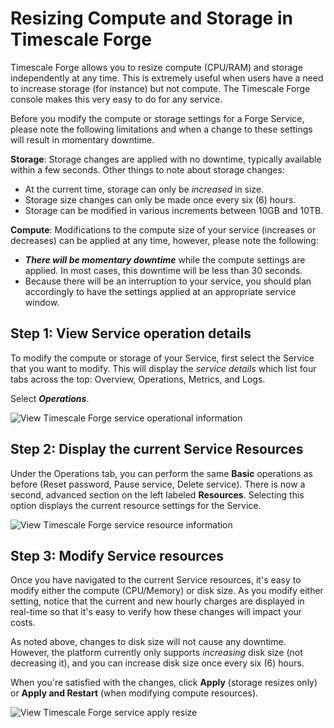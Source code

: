 # Resizing Compute and Storage in Timescale Forge

Timescale Forge allows you to resize compute (CPU/RAM) and storage independently 
at any time. This is extremely useful when users have a need to increase storage 
(for instance) but not compute. The Timescale Forge console makes this very easy 
to do for any service.

Before you modify the compute or storage settings for a Forge Service, please 
note the following limitations and when a change to these settings will result in momentary downtime.

**Storage**: Storage changes are applied with no downtime, typically available 
within a few seconds. Other things to note about storage changes:
 * At the current time, storage can only be _increased_ in size.
 * Storage size changes can only be made once every six (6) hours.
 * Storage can be modified in various increments between 10GB and 10TB.

**Compute**: Modifications to the compute size of your service (increases or 
decreases) can be applied at any time, however, please note the following:
 * **_There will be momentary downtime_** while the compute settings are applied. 
 In most cases, this downtime will be less than 30 seconds.
 * Because there will be an interruption to your service, you should plan 
 accordingly to have the settings applied at an appropriate service window.

## Step 1: View Service operation details [](service-details)
To modify the compute or storage of your Service, first select the Service that 
you want to modify. This will display the _service details_ which list four tabs
across the top: Overview, Operations, Metrics, and Logs.

Select **_Operations_**.

<img class="main-content__illustration" src="https://assets.iobeam.com/images/docs/forge_images/timescale-forge-service-operations.png" alt="View Timescale Forge service operational information"/>

## Step 2: Display the current Service Resources [](service-resources)
Under the Operations tab, you can perform the same **Basic** operations as before 
(Reset password, Pause service, Delete service). There is now a second, advanced
section on the left labeled **Resources**. Selecting this option displays the 
current resource settings for the Service.

<img class="main-content__illustration" src="https://assets.iobeam.com/images/docs/forge_images/timescale-forge-service-resources-4tb.png" alt="View Timescale Forge service resource information"/>

## Step 3: Modify Service resources [](modify-resources)
Once you have navigated to the current Service resources, it's easy to modify 
either the compute (CPU/Memory) or disk size. As you modify either setting, 
notice that the current and new hourly charges are displayed in real-time
so that it's easy to verify how these changes will impact your costs.

As noted above, changes to disk size will not cause any downtime.  However,
the platform currently only supports _increasing_ disk size (not decreasing it), 
and you can increase disk size once every six (6) hours. 

When you're satisfied with the changes, click **Apply** (storage resizes only) or **Apply and Restart** (when modifying compute resources).

<img class="main-content__illustration" src="https://assets.iobeam.com/images/docs/forge_images/timescale-forge-service-restart-4tb.png" alt="View Timescale Forge service apply resize"/>
